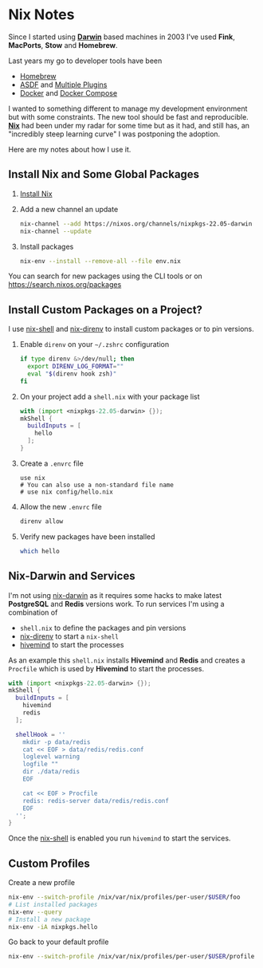 # Nix Notes

Since I started using **[Darwin][darwin]** based machines in 2003 I've used **Fink**, **MacPorts**, **Stow** and **Homebrew**.

Last years my go to developer tools have been

- [Homebrew](https://brew.sh)
- [ASDF](https://github.com/asdf-vm/asdf) and [Multiple Plugins](https://github.com/asdf-vm/asdf-plugins#plugin-list)
- [Docker](https://docs.docker.com/) and [Docker Compose](https://docs.docker.com/compose/)

I wanted to something different to manage my development environment but with some constraints. The new tool should be fast and reproducible. **[Nix][nix]** had been under my radar for some time but as it had, and still has, an "incredibly steep learning curve" I was postponing the adoption.

Here are my notes about how I use it.

## Install Nix and Some Global Packages

1. [Install Nix](https://nixos.org/manual/nix/stable/installation/installing-binary.html#installing-a-binary-distribution)

2. Add a new channel an update

    ```bash
    nix-channel --add https://nixos.org/channels/nixpkgs-22.05-darwin
    nix-channel --update
    ````

3. Install packages

    ```bash
    nix-env --install --remove-all --file env.nix
    ```

You can search for new packages using the CLI tools or on https://search.nixos.org/packages

## Install Custom Packages on a Project?

I use [nix-shell][nix-shell] and [nix-direnv][nix-direnv] to install custom packages or to pin versions. 

1. Enable `direnv` on your `~/.zshrc` configuration

    ```bash
    if type direnv &>/dev/null; then
      export DIRENV_LOG_FORMAT=""
      eval "$(direnv hook zsh)"
    fi
    ```

2. On your project add a `shell.nix` with your package list

    ```nix
    with (import <nixpkgs-22.05-darwin> {});
    mkShell {
      buildInputs = [
        hello
      ];
    }
    ```

3. Create a `.envrc` file

    ```
    use nix
    # You can also use a non-standard file name
    # use nix config/hello.nix
    ```

4. Allow the new `.envrc` file

    ```bash
    direnv allow
    ```

5. Verify new packages have been installed

    ```bash
    which hello
    ```

## Nix-Darwin and Services

I'm not using [nix-darwin](https://github.com/LnL7/nix-darwin) as it requires some hacks to make latest **PostgreSQL** and **Redis** versions work. To run services I'm using a combination of

- `shell.nix` to define the packages and pin versions
- [nix-direnv][nix-direnv] to start a `nix-shell`
- [hivemind](https://github.com/DarthSim/hivemind#usage) to start the processes

As an example this `shell.nix` installs **Hivemind** and **Redis** and creates a `Procfile` which is used by **Hivemind** to start the processes.

```nix
with (import <nixpkgs-22.05-darwin> {});
mkShell {
  buildInputs = [
    hivemind
    redis
  ];

  shellHook = ''
    mkdir -p data/redis
    cat << EOF > data/redis/redis.conf
    loglevel warning
    logfile ""
    dir ./data/redis
    EOF

    cat << EOF > Procfile
    redis: redis-server data/redis/redis.conf
    EOF
  '';
}
```

Once the [nix-shell][nix-shell] is enabled you run `hivemind` to start the services.

## Custom Profiles

Create a new profile

```bash
nix-env --switch-profile /nix/var/nix/profiles/per-user/$USER/foo
# List installed packages
nix-env --query
# Install a new package
nix-env -iA nixpkgs.hello
```

Go back to your default profile

```bash
nix-env --switch-profile /nix/var/nix/profiles/per-user/$USER/profile
```

[darwin]: https://en.wikipedia.org/wiki/Darwin_(operating_system)
[nix]: https://nixos.org
[nix-shell]: https://nixos.org/manual/nix/stable/command-ref/nix-shell.html
[nix-direnv]: https://github.com/nix-community/nix-direnv
[nix-direnv-non-standard]: https://github.com/nix-community/nix-direnv#using-a-non-standard-file-name
